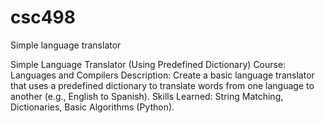# csc498
Simple language translator

Simple Language Translator (Using Predefined Dictionary)
Course: Languages and Compilers
Description: Create a basic language translator that uses a predefined dictionary to translate words
from one language to another (e.g., English to Spanish).
Skills Learned: String Matching, Dictionaries, Basic Algorithms (Python).